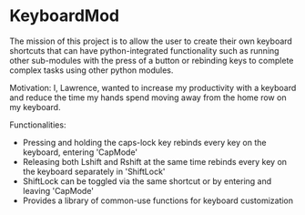 # KeyboardMod
The mission of this project is to allow the user to create their own keyboard shortcuts that
can have python-integrated functionality such as running other sub-modules with the press of a
button or rebinding keys to complete complex tasks using other python modules.

Motivation: I, Lawrence, wanted to increase my productivity with a keyboard and reduce the time 
my hands spend moving away from the home row on my keyboard.

Functionalities:
- Pressing and holding the caps-lock key rebinds every key on the keyboard, entering 'CapMode'
- Releasing both Lshift and Rshift at the same time rebinds every key on the keyboard separately in 'ShiftLock'
- ShiftLock can be toggled via the same shortcut or by entering and leaving 'CapMode'
- Provides a library of common-use functions for keyboard customization 

